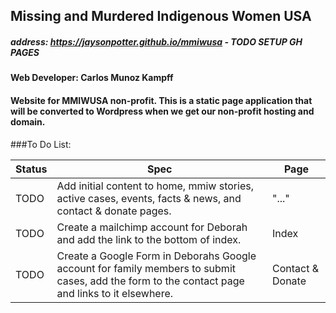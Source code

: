 ## Missing and Murdered Indigenous Women USA

##### address: https://jaysonpotter.github.io/mmiwusa - TODO SETUP GH PAGES

#### Web Developer: Carlos Munoz Kampff

#### Website for MMIWUSA non-profit. This is a static page application that will be converted to Wordpress when we get our non-profit hosting and domain.

###To Do List:

|Status|Spec|Page|                
|------|----|----|
|TODO| Add initial content to home, mmiw stories, active cases, events, facts & news, and contact & donate pages. | "..." |
|TODO| Create a mailchimp account for Deborah and add the link to the bottom of index. | Index |
|TODO| Create a Google Form in Deborahs Google account for family members to submit cases, add the form to the contact page and links to it elsewhere. | Contact & Donate |
